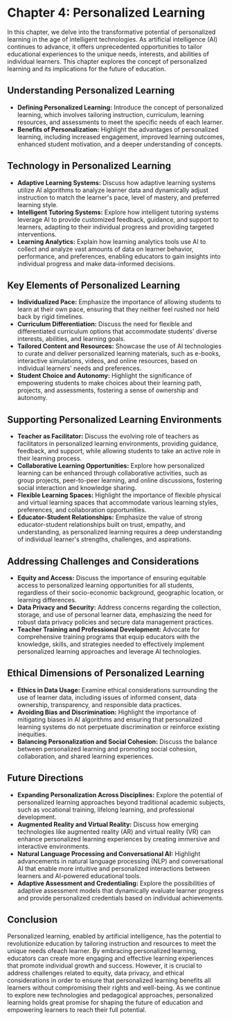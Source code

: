 Chapter 4: Personalized Learning
================================

In this chapter, we delve into the transformative potential of personalized learning in the age of intelligent technologies. As artificial intelligence (AI) continues to advance, it offers unprecedented opportunities to tailor educational experiences to the unique needs, interests, and abilities of individual learners. This chapter explores the concept of personalized learning and its implications for the future of education.

Understanding Personalized Learning
-----------------------------------

* **Defining Personalized Learning:** Introduce the concept of personalized learning, which involves tailoring instruction, curriculum, learning resources, and assessments to meet the specific needs of each learner.
* **Benefits of Personalization:** Highlight the advantages of personalized learning, including increased engagement, improved learning outcomes, enhanced student motivation, and a deeper understanding of concepts.

Technology in Personalized Learning
-----------------------------------

* **Adaptive Learning Systems:** Discuss how adaptive learning systems utilize AI algorithms to analyze learner data and dynamically adjust instruction to match the learner's pace, level of mastery, and preferred learning style.
* **Intelligent Tutoring Systems:** Explore how intelligent tutoring systems leverage AI to provide customized feedback, guidance, and support to learners, adapting to their individual progress and providing targeted interventions.
* **Learning Analytics:** Explain how learning analytics tools use AI to collect and analyze vast amounts of data on learner behavior, performance, and preferences, enabling educators to gain insights into individual progress and make data-informed decisions.

Key Elements of Personalized Learning
-------------------------------------

* **Individualized Pace:** Emphasize the importance of allowing students to learn at their own pace, ensuring that they neither feel rushed nor held back by rigid timelines.
* **Curriculum Differentiation:** Discuss the need for flexible and differentiated curriculum options that accommodate students' diverse interests, abilities, and learning goals.
* **Tailored Content and Resources:** Showcase the use of AI technologies to curate and deliver personalized learning materials, such as e-books, interactive simulations, videos, and online resources, based on individual learners' needs and preferences.
* **Student Choice and Autonomy:** Highlight the significance of empowering students to make choices about their learning path, projects, and assessments, fostering a sense of ownership and autonomy.

Supporting Personalized Learning Environments
---------------------------------------------

* **Teacher as Facilitator:** Discuss the evolving role of teachers as facilitators in personalized learning environments, providing guidance, feedback, and support, while allowing students to take an active role in their learning process.
* **Collaborative Learning Opportunities:** Explore how personalized learning can be enhanced through collaborative activities, such as group projects, peer-to-peer learning, and online discussions, fostering social interaction and knowledge sharing.
* **Flexible Learning Spaces:** Highlight the importance of flexible physical and virtual learning spaces that accommodate various learning styles, preferences, and collaboration opportunities.
* **Educator-Student Relationships:** Emphasize the value of strong educator-student relationships built on trust, empathy, and understanding, as personalized learning requires a deep understanding of individual learner's strengths, challenges, and aspirations.

Addressing Challenges and Considerations
----------------------------------------

* **Equity and Access:** Discuss the importance of ensuring equitable access to personalized learning opportunities for all students, regardless of their socio-economic background, geographic location, or learning differences.
* **Data Privacy and Security:** Address concerns regarding the collection, storage, and use of personal learner data, emphasizing the need for robust data privacy policies and secure data management practices.
* **Teacher Training and Professional Development:** Advocate for comprehensive training programs that equip educators with the knowledge, skills, and strategies needed to effectively implement personalized learning approaches and leverage AI technologies.

Ethical Dimensions of Personalized Learning
-------------------------------------------

* **Ethics in Data Usage:** Examine ethical considerations surrounding the use of learner data, including issues of informed consent, data ownership, transparency, and responsible data practices.
* **Avoiding Bias and Discrimination:** Highlight the importance of mitigating biases in AI algorithms and ensuring that personalized learning systems do not perpetuate discrimination or reinforce existing inequities.
* **Balancing Personalization and Social Cohesion:** Discuss the balance between personalized learning and promoting social cohesion, collaboration, and shared learning experiences.

Future Directions
-----------------

* **Expanding Personalization Across Disciplines:** Explore the potential of personalized learning approaches beyond traditional academic subjects, such as vocational training, lifelong learning, and professional development.
* **Augmented Reality and Virtual Reality:** Discuss how emerging technologies like augmented reality (AR) and virtual reality (VR) can enhance personalized learning experiences by creating immersive and interactive environments.
* **Natural Language Processing and Conversational AI:** Highlight advancements in natural language processing (NLP) and conversational AI that enable more intuitive and personalized interactions between learners and AI-powered educational tools.
* **Adaptive Assessment and Credentialing:** Explore the possibilities of adaptive assessment models that dynamically evaluate learner progress and provide personalized credentials based on individual achievements.

Conclusion
----------

Personalized learning, enabled by artificial intelligence, has the potential to revolutionize education by tailoring instruction and resources to meet the unique needs ofeach learner. By embracing personalized learning, educators can create more engaging and effective learning experiences that promote individual growth and success. However, it is crucial to address challenges related to equity, data privacy, and ethical considerations in order to ensure that personalized learning benefits all learners without compromising their rights and well-being. As we continue to explore new technologies and pedagogical approaches, personalized learning holds great promise for shaping the future of education and empowering learners to reach their full potential.

